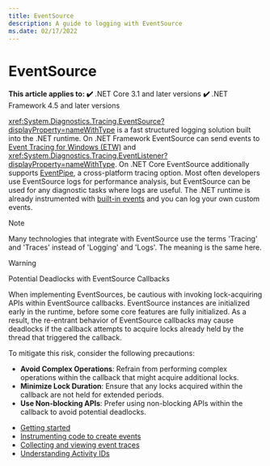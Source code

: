 ```yaml
---
title: EventSource
description: A guide to logging with EventSource
ms.date: 02/17/2022
---
```

# EventSource

**This article applies to: ✔️** .NET Core 3.1 and later versions **✔️** .NET Framework 4.5 and later versions

<xref:System.Diagnostics.Tracing.EventSource?displayProperty=nameWithType> is a fast structured logging solution
built into the .NET runtime. On .NET Framework EventSource can send events to
[Event Tracing for Windows (ETW)](/windows/win32/etw/event-tracing-portal) and
<xref:System.Diagnostics.Tracing.EventListener?displayProperty=nameWithType>. On .NET Core EventSource
additionally supports [EventPipe](./eventpipe.md), a cross-platform tracing option. Most often developers use EventSource
logs for performance analysis, but EventSource can be used for any diagnostic tasks where logs are useful.
The .NET runtime is already instrumented with [built-in events](./well-known-event-providers.md) and you can log
your own custom events.

> [!NOTE]
> Many technologies that integrate with EventSource use the terms 'Tracing' and 'Traces' instead of 'Logging' and 'Logs'.
> The meaning is the same here.

> [!WARNING]
> Potential Deadlocks with EventSource Callbacks
>
> When implementing EventSources, be cautious with invoking lock-acquiring APIs within EventSource callbacks. EventSource instances are initialized early in the runtime, before some core features are fully initialized. As a result, the re-entrant behavior of EventSource callbacks may cause deadlocks if the callback attempts to acquire locks already held by the thread that triggered the callback.
>
> To mitigate this risk, consider the following precautions:
>
> - **Avoid Complex Operations**: Refrain from performing complex operations within the callback that might acquire additional locks.
> - **Minimize Lock Duration**: Ensure that any locks acquired within the callback are not held for extended periods.
> - **Use Non-blocking APIs**: Prefer using non-blocking APIs within the callback to avoid potential deadlocks.

- [Getting started](./eventsource-getting-started.md)
- [Instrumenting code to create events](./eventsource-instrumentation.md)
- [Collecting and viewing event traces](./eventsource-collect-and-view-traces.md)
- [Understanding Activity IDs](./eventsource-activity-ids.md)

